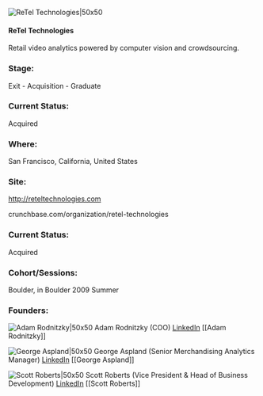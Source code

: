 

![ReTel Technologies|50x50](https://apimg.techstars.com/connect/images/image_files/617b1df61974b40009817796/original/retel.png)

#### ReTel Technologies
Retail video analytics powered by computer vision and crowdsourcing.

### Stage: 
Exit - Acquisition - Graduate 

### Current Status: 
Acquired

### Where:
San Francisco, California, United States

### Site:
http://reteltechnologies.com



crunchbase.com/organization/retel-technologies

### Current Status: 
Acquired

### Cohort/Sessions: 
Boulder, in Boulder 2009 Summer

### Founders: 

![Adam Rodnitzky|50x50](https://s3.amazonaws.com/photos.angel.co/users/36773-medium_jpg?1356392443) Adam Rodnitzky (COO) [LinkedIn](https://linkedin.com/in/adamrodnitzky) [[Adam Rodnitzky]]

![George Aspland|50x50](https://s3.amazonaws.com/founders-techstars-images/003E000000GkX3OIAV.jpg) George Aspland (Senior Merchandising Analytics Manager) [LinkedIn](https://linkedin.com/in/georgeaspland) [[George Aspland]]

![Scott Roberts|50x50](http://m.c.lnkd.licdn.com/media/p/6/000/1bc/2cf/03edb00.jpg) Scott Roberts (Vice President & Head of Business Development) [LinkedIn](https://linkedin.com/in/scroberts) [[Scott Roberts]]


